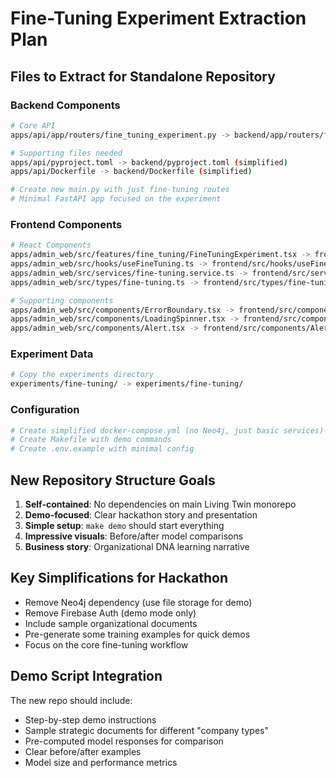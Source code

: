 # Fine-Tuning Experiment Extraction Plan

## Files to Extract for Standalone Repository

### Backend Components
```bash
# Core API
apps/api/app/routers/fine_tuning_experiment.py -> backend/app/routers/fine_tuning.py

# Supporting files needed
apps/api/pyproject.toml -> backend/pyproject.toml (simplified)
apps/api/Dockerfile -> backend/Dockerfile (simplified)

# Create new main.py with just fine-tuning routes
# Minimal FastAPI app focused on the experiment
```

### Frontend Components
```bash
# React Components
apps/admin_web/src/features/fine_tuning/FineTuningExperiment.tsx -> frontend/src/components/FineTuningExperiment.tsx
apps/admin_web/src/hooks/useFineTuning.ts -> frontend/src/hooks/useFineTuning.ts
apps/admin_web/src/services/fine-tuning.service.ts -> frontend/src/services/api.ts
apps/admin_web/src/types/fine-tuning.ts -> frontend/src/types/fine-tuning.ts

# Supporting components
apps/admin_web/src/components/ErrorBoundary.tsx -> frontend/src/components/ErrorBoundary.tsx
apps/admin_web/src/components/LoadingSpinner.tsx -> frontend/src/components/LoadingSpinner.tsx
apps/admin_web/src/components/Alert.tsx -> frontend/src/components/Alert.tsx
```

### Experiment Data
```bash
# Copy the experiments directory
experiments/fine-tuning/ -> experiments/fine-tuning/
```

### Configuration
```bash
# Create simplified docker-compose.yml (no Neo4j, just basic services)
# Create Makefile with demo commands
# Create .env.example with minimal config
```

## New Repository Structure Goals

1. **Self-contained**: No dependencies on main Living Twin monorepo
2. **Demo-focused**: Clear hackathon story and presentation
3. **Simple setup**: `make demo` should start everything
4. **Impressive visuals**: Before/after model comparisons
5. **Business story**: Organizational DNA learning narrative

## Key Simplifications for Hackathon

- Remove Neo4j dependency (use file storage for demo)
- Remove Firebase Auth (demo mode only)
- Include sample organizational documents
- Pre-generate some training examples for quick demos
- Focus on the core fine-tuning workflow

## Demo Script Integration

The new repo should include:
- Step-by-step demo instructions
- Sample strategic documents for different "company types"
- Pre-computed model responses for comparison
- Clear before/after examples
- Model size and performance metrics
